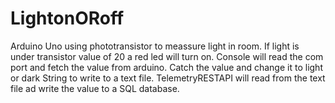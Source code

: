 # LightonORoff
Arduino Uno using phototransistor to meassure light in room. If light is under transistor value of 20 a red led will turn on. 
Console will read the com port and fetch the value from arduino. Catch the value and change it to light or dark String to write to a text file. 
TelemetryRESTAPI will read from the text file ad write the value to a SQL database.
